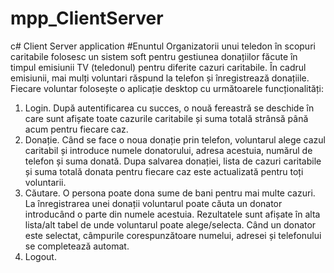 # mpp_ClientServer
c# Client Server application
#Enuntul
Organizatorii unui teledon în scopuri caritabile folosesc un sistem soft pentru gestiunea donațiilor făcute în
timpul emisiunii TV (teledonul) pentru diferite cazuri caritabile. În cadrul emisiunii, mai mulți voluntari
răspund la telefon și înregistrează donațiile. Fiecare voluntar folosește o aplicație desktop cu următoarele
funcționalități:
1. Login. După autentificarea cu succes, o nouă fereastră se deschide în care sunt afișate toate cazurile
caritabile și suma totală strânsă până acum pentru fiecare caz.
2. Donație. Când se face o noua donație prin telefon, voluntarul alege cazul caritabil și introduce numele
donatorului, adresa acestuia, numărul de telefon și suma donată. Dupa salvarea donației, lista de cazuri
caritabile și suma totală donata pentru fiecare caz este actualizată pentru toți voluntarii.
3. Căutare. O persona poate dona sume de bani pentru mai multe cazuri. La înregistrarea unei donații
voluntarul poate căuta un donator introducând o parte din numele acestuia. Rezultatele sunt afișate în alta
lista/alt tabel de unde voluntarul poate alege/selecta. Când un donator este selectat, câmpurile
corespunzătoare numelui, adresei și telefonului se completează automat.
4. Logout. 

